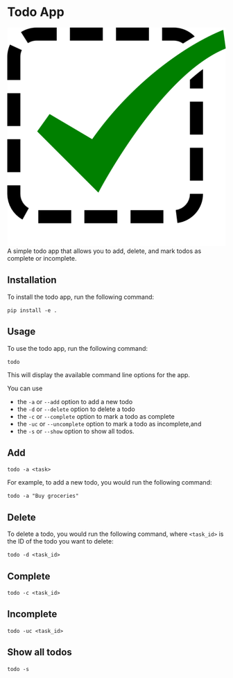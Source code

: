 # Todo App

![Todo](app-icon.png) A simple todo app that allows you to add, delete, and mark todos as complete or incomplete.

## Installation

To install the todo app, run the following command:

```
pip install -e .
```

## Usage

To use the todo app, run the following command:

```
todo
```

This will display the available command line options for the app. 

You can use 
- the `-a` or `--add` option to add a new todo
- the `-d` or `--delete` option to delete a todo
- the `-c` or `--complete` option to mark a todo as complete
- the `-uc` or `--uncomplete` option to mark a todo as incomplete,and 
- the `-s` or `--show` option to show all todos.


## Add

```
todo -a <task>
```

For example, to add a new todo, you would run the following command:

```
todo -a "Buy groceries"
```

## Delete

To delete a todo, you would run the following command, where `<task_id>` is the ID of the todo you want to delete:

```
todo -d <task_id>
```

## Complete

```
todo -c <task_id>
```

## Incomplete

```
todo -uc <task_id>
```


## Show all todos

```
todo -s
```

